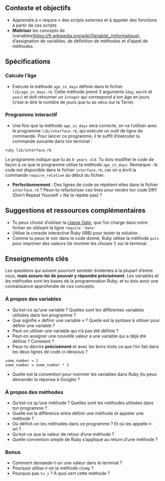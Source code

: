 Contexte et objectifs
---------------------

-   Apprendre à « require » des scripts externes et à appeler des fonctions à partir de ces scripts
-   **Maîtriser** les concepts de [variables]https://fr.wikipedia.org/wiki/Variable\_(informatique), d’assignation de variables, de définition de méthodes et d’appel de méthodes.

Spécifications
--------------

### Calcule l’âge

-   Exécute la méthode `age_in_days` définie dans le fichier `lib/age_in_days.rb`. Cette méthode prend 3 arguments (`day`, `month` et `year`) et doit retourner un `Integer` qui correspond à ton âge en jours (c’est-à-dire le nombre de jours que tu as vécu sur la Terre).

### Programme interactif

-   Une fois que ta méthode `age_in_days` sera correcte, on va l’utiliser avec le programme `lib/interface.rb`, qui exécute un outil de ligne de commande. Pour lancer ce programme, il te suffit d’exécuter la commande suivante dans ton terminal :

``` {.bash}
ruby lib/interface.rb
```

Le programme indique que tu as `0 years old`. Tu dois modifier le code de façon à ce que le programme utilise ta méthode `age_in_days`. Remarque : le code est disponible dans le fichier `interface.rb`, car on a écrit la commande `require_relative` au début du fichier.

-   **Perfectionnement** : Des lignes de code se répètent-elles dans le fichier `interface.rb` ? Peux-tu refactoriser ces lines pour rendre ton code DRY (Don’t Repeat Yourself = Ne te répète pas) ?

Suggestions et ressources complémentaires
-----------------------------------------

-   Tu peux choisir d’utiliser la [classe Date](https://ruby-doc.org/stdlib-2.2.10/libdoc/date/rdoc/Date.html), que l’on charge dans notre fichier en utilisant la ligne `require 'date'`
-   Utilise la console interactive Ruby (IRB) pour tester ta solution.
-   Comme tu peux le voir dans le code donné, Ruby utilise la méthode `puts` pour imprimer des valeurs (te montrer les choses !) sur le terminal.

Enseignements clés
------------------

Les questions qui suivent pourront sembler évidentes à la plupart d’entre vous, **mais assure-toi de pouvoir y répondre précisément**. Les variables et les méthodes sont les bases de la programmation Ruby, et tu dois avoir une connaissance approfondie de ces concepts.

### À propos des variables

-   Qu’est-ce qu’une variable ? Quelles sont les différentes variables utilisées dans ton programme ?
-   Que signifie « définir une variable » ? Quelle est la syntaxe à utiliser pour définir une variable ?
-   Peut-on utiliser une variable qui n’a pas été définie ?
-   Peut-on assigner une nouvelle valeur à une variable qui a déjà été définie ? Comment ?
-   Peux-tu décrire **précisément** et avec les bons mots ce que l’on fait dans les deux lignes de code ci-dessous ?

``` {.ruby}
some_number = 1
some_number = some_number * 2
```

-   Quelle est la convention pour nommer les variables dans Ruby (tu peux demander la réponse à Google) ?

### À propos des méthodes

-   Qu’est-ce qu’une méthode ? Quelles sont les méthodes utilisées dans ton programme ?
-   Quelle est la différence entre définir une méthode et appeler une méthode ?
-   Où définit-on les méthodes dans ce programme ? Et où les appelle-t-on ?
-   Qu’est-ce que la valeur de retour d’une méthode ?
-   Quelle convention simple de Ruby s’applique au return d’une méthode ?

### Bonus

-   Comment demande-t-on une valeur dans le terminal ?
-   Pourquoi utilise-t-on la méthode `chomp` ?
-   Pourquoi pas `to_i` ? À quoi sert cette méthode ?

